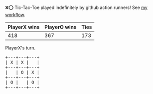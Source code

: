 :x::o: Tic-Tac-Toe played indefinitely by github action runners! See [my workflow](.github/workflows/play.yaml).

|PlayerX wins|PlayerO wins|Ties|
|-|-|-|
|418|367|173|

PlayerX's turn.

<pre>
+---+---+---+
| X | X |   |
+---+---+---+
|   | O | X |
+---+---+---+
| O |   | O |
+---+---+---+
</pre>